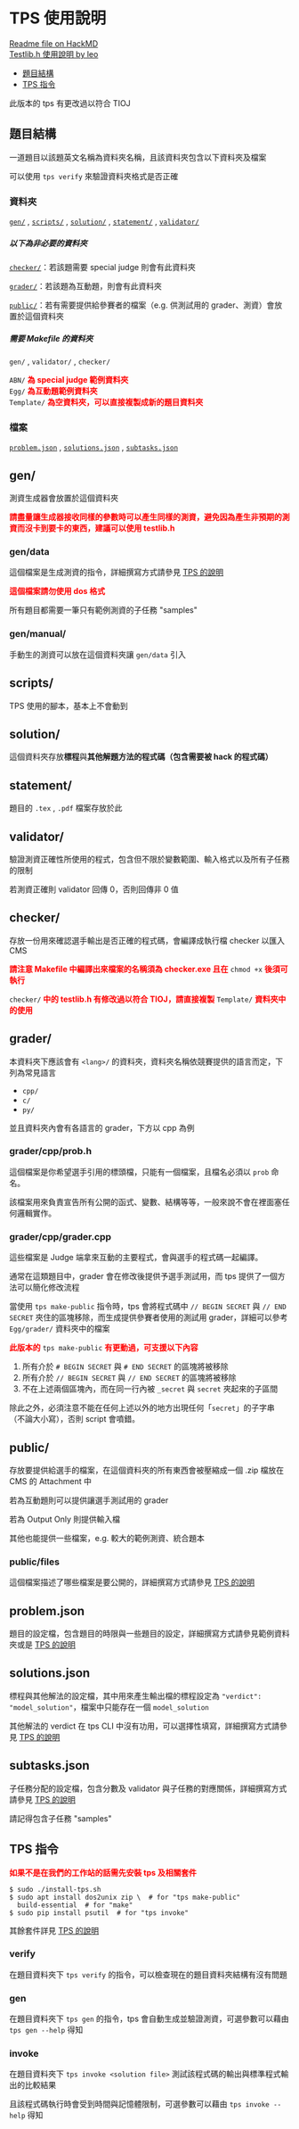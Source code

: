 # TPS 使用說明

[Readme file on HackMD](https://hackmd.io/@leo900807/TPS-tutorial)  
[Testlib.h 使用說明 by leo](https://hackmd.io/iWbGmRhAR1-beed0-94hcQ)

- [題目結構](#題目結構)
- [TPS 指令](#TPS-指令)

此版本的 tps 有更改過以符合 TIOJ

## 題目結構

一道題目以該題英文名稱為資料夾名稱，且該資料夾包含以下資料夾及檔案  

可以使用 `tps verify` 來驗證資料夾格式是否正確

### 資料夾

[`gen/`](#gen) , [`scripts/`](#scripts) , [`solution/`](#solution) , [`statement/`](#statement) , [`validator/`](#validator)

##### 以下為非必要的資料夾

[`checker/`](#checker)：若該題需要 special judge 則會有此資料夾  

[`grader/`](#grader)：若該題為互動題，則會有此資料夾  

[`public/`](#public)：若有需要提供給參賽者的檔案（e.g. 供測試用的 grader、測資）會放置於這個資料夾

##### 需要 Makefile 的資料夾

`gen/` , `validator/` , `checker/`  

`ABN/` <font color="red"><B>為 special judge 範例資料夾</B></font>  
`Egg/` <font color="red"><B>為互動題範例資料夾</B></font>  
`Template/` <font color="red"><B>為空資料夾，可以直接複製成新的題目資料夾</B></font>

### 檔案

[`problem.json`](#problemjson) , [`solutions.json`](#solutionsjson) , [`subtasks.json`](#subtasksjson)

## gen/

測資生成器會放置於這個資料夾  

<font color="red"><B>請盡量讓生成器接收同樣的參數時可以產生同樣的測資，避免因為產生非預期的測資而沒卡到要卡的東西，建議可以使用 testlib.h</B></font>

### gen/data

這個檔案是生成測資的指令，詳細撰寫方式請參見 [TPS 的說明](https://github.com/ioi-2017/tps/tree/master/docs#gendata)  

<font color="red"><B>這個檔案請勿使用 dos 格式</B></font>  

所有題目都需要一筆只有範例測資的子任務 "samples"

### gen/manual/

手動生的測資可以放在這個資料夾讓 `gen/data` 引入

## scripts/

TPS 使用的腳本，基本上不會動到

## solution/

這個資料夾存放**標程**與**其他解題方法的程式碼（包含需要被 hack 的程式碼）**

## statement/

題目的 `.tex` , `.pdf` 檔案存放於此  

## validator/

驗證測資正確性所使用的程式，包含但不限於變數範圍、輸入格式以及所有子任務的限制  

若測資正確則 validator 回傳 0，否則回傳非 0 值

## checker/

存放一份用來確認選手輸出是否正確的程式碼，會編譯成執行檔 checker 以匯入 CMS  

<font color="red"><B>請注意 Makefile 中編譯出來檔案的名稱須為 checker.exe 且在</B></font> `chmod +x` <font color="red"><B>後須可執行</B></font>  

`checker/`<font color="red"><B> 中的 testlib.h 有修改過以符合 TIOJ，請直接複製</B></font> `Template/` <font color="red"><B>資料夾中的使用</B></font>

## grader/

本資料夾下應該會有 `<lang>/` 的資料夾，資料夾名稱依競賽提供的語言而定，下列為常見語言

- `cpp/`
- `c/`
- `py/`

並且資料夾內會有各語言的 grader，下方以 cpp 為例

### grader/cpp/prob.h

這個檔案是你希望選手引用的標頭檔，只能有一個檔案，且檔名必須以 `prob` 命名。  

該檔案用來負責宣告所有公開的函式、變數、結構等等，一般來說不會在裡面塞任何邏輯實作。

### grader/cpp/grader.cpp

這些檔案是 Judge 端拿來互動的主要程式，會與選手的程式碼一起編譯。  

通常在這類題目中，grader 會在修改後提供予選手測試用，而 tps 提供了一個方法可以簡化修改流程  

當使用 `tps make-public` 指令時，tps 會將程式碼中 `// BEGIN SECRET` 與 `// END SECRET` 夾住的區塊移除，而生成提供參賽者使用的測試用 grader，詳細可以參考 `Egg/grader/` 資料夾中的檔案  

<font color="red"><B>此版本的</B></font> `tps make-public` <font color="red"><B>有更動過，可支援以下內容</B></font>

1. 所有介於 `# BEGIN SECRET` 與 `# END SECRET` 的區塊將被移除
2. 所有介於 `// BEGIN SECRET` 與 `// END SECRET` 的區塊將被移除
3. 不在上述兩個區塊內，而在同一行內被 `_secret` 與 `secret` 夾起來的子區間

除此之外，必須注意不能在任何上述以外的地方出現任何「`secret`」的子字串（不論大小寫），否則 script 會噴錯。

## public/

存放要提供給選手的檔案，在這個資料夾的所有東西會被壓縮成一個 .zip 檔放在 CMS 的 Attachment 中  

若為互動題則可以提供讓選手測試用的 grader  

若為 Output Only 則提供輸入檔  

其他也能提供一些檔案，e.g. 較大的範例測資、統合題本  

### public/files

這個檔案描述了哪些檔案是要公開的，詳細撰寫方式請參見 [TPS 的說明](https://github.com/ioi-2017/tps/tree/master/docs#publicfiles)

## problem.json

題目的設定檔，包含題目的時限與一些題目的設定，詳細撰寫方式請參見範例資料夾或是 [TPS 的說明](https://github.com/ioi-2017/tps/tree/master/docs#problemjson)

## solutions.json

標程與其他解法的設定檔，其中用來產生輸出檔的標程設定為 `"verdict": "model_solution"`，檔案中只能存在一個 `model_solution`  

其他解法的 verdict 在 tps CLI 中沒有功用，可以選擇性填寫，詳細撰寫方式請參見 [TPS 的說明](https://github.com/ioi-2017/tps/tree/master/docs#solutionsjson)

## subtasks.json

子任務分配的設定檔，包含分數及 validator 與子任務的對應關係，詳細撰寫方式請參見 [TPS 的說明](https://github.com/ioi-2017/tps/tree/master/docs#subtasksjson)  

請記得包含子任務 "samples"

## TPS 指令

<font color="red"><B>如果不是在我們的工作站的話需先安裝 tps 及相關套件</B></font>

```
$ sudo ./install-tps.sh
$ sudo apt install dos2unix zip \  # for "tps make-public"
  build-essential  # for "make"
$ sudo pip install psutil  # for "tps invoke"
```

其餘套件詳見 [TPS 的說明](https://github.com/ioi-2017/tps/tree/master/docs#Prerequisites-for-the-command-line-interface)

### verify

在題目資料夾下 `tps verify` 的指令，可以檢查現在的題目資料夾結構有沒有問題

### gen

在題目資料夾下 `tps gen` 的指令，tps 會自動生成並驗證測資，可選參數可以藉由 `tps gen --help` 得知

### invoke

在題目資料夾下 `tps invoke <solution file>` 測試該程式碼的輸出與標準程式輸出的比較結果  

且該程式碼執行時會受到時間與記憶體限制，可選參數可以藉由 `tps invoke --help` 得知
